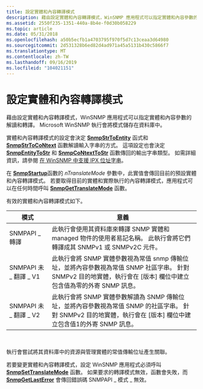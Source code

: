 ```yaml
---
title: 設定實體和內容轉譯模式
description: 藉由設定實體和內容轉譯模式，WinSNMP 應用程式可以指定實體和內容參數的解讀和轉譯。 Microsoft WinSNMP 執行會將模式儲存在資料庫中。
ms.assetid: 2550f235-1351-440a-8b4e-f0d30b058229
ms.topic: article
ms.date: 05/31/2018
ms.openlocfilehash: a50b5ecfb1a4703795f970f5d7c13ceaa3d64980
ms.sourcegitcommit: 2d531328b6ed82d4ad971a45a5131b430c5866f7
ms.translationtype: MT
ms.contentlocale: zh-TW
ms.lasthandoff: 09/16/2019
ms.locfileid: "104021151"
---
```

# <a name="setting-the-entity-and-context-translation-mode"></a>設定實體和內容轉譯模式

藉由設定實體和內容轉譯模式，WinSNMP 應用程式可以指定實體和內容參數的解讀和轉譯。 Microsoft WinSNMP 執行會將模式儲存在資料庫中。

實體和內容轉譯模式的設定會決定 [**SnmpStrToEntity**](/windows/desktop/api/Winsnmp/nf-winsnmp-snmpstrtoentity) 函式和 [**SnmpStrToCoNtext**](/windows/desktop/api/Winsnmp/nf-winsnmp-snmpstrtocontext) 函數解讀輸入字串的方式。 這項設定也會決定 [**SnmpEntityToStr**](/windows/desktop/api/Winsnmp/nf-winsnmp-snmpentitytostr) 和 [**SnmpCoNtextToStr**](/windows/desktop/api/Winsnmp/nf-winsnmp-snmpcontexttostr) 函數傳回的輸出字串類型。 如需詳細資訊，請參閱 [在 WinSNMP 中支援 IPX 位址字串](support-for-ipx-address-strings-in-winsnmp.md)。

在 [**SnmpStartup**](/windows/desktop/api/Winsnmp/nf-winsnmp-snmpstartup)函數的 *nTranslateMode* 參數中，此實值會傳回目前的預設實體和內容轉譯模式。 若要取得目前的實體和實際執行的內容轉譯模式，應用程式可以在任何時間呼叫 [**SnmpGetTranslateMode**](/windows/desktop/api/Winsnmp/nf-winsnmp-snmpgettranslatemode) 函數。

有效的實體和內容轉譯模式如下。

| 模式                      | 意義                                                                                                                                                                                                                                                                                   |
|---------------------------|-------------------------------------------------------------------------------------------------------------------------------------------------------------------------------------------------------------------------------------------------------------------------------------------|
| SNMPAPI \_ 轉譯       | 此執行會使用其資料庫來轉譯 SNMP 實體和 managed 物件的使用者易記名稱。 此執行會將它們轉譯成其 SNMPv1 或 SNMPv2C 元件。                                                                                                  |
| SNMPAPI 未 \_ 翻譯 \_ V1 | 此執行會將 SNMP 實體參數視為常值 snmp 傳輸位址，並將內容參數視為常值 SNMP 社區字串。 針對 SNMPv2 目的地實體，執行會在 [版本] 欄位中建立包含值為零的外寄 SNMP 訊息。 |
| SNMPAPI 未 \_ 翻譯 \_ V2 | 此執行會將 SNMP 實體參數解讀為 SNMP 傳輸位址，並將內容參數視為常值 SNMP 的社區字串。 針對 SNMPv2 目的地實體，執行會在 [版本] 欄位中建立包含值1的外寄 SNMP 訊息。            |



 

執行會嘗試將其資料庫中的資源與管理實體的常值傳輸位址產生關聯。

若要變更實體和內容轉譯模式，設定 WinSNMP 應用程式必須呼叫 [**SnmpSetTranslateMode**](/windows/desktop/api/Winsnmp/nf-winsnmp-snmpsettranslatemode) 函數。 如果要求的轉譯模式無效，函數會失敗，而 [**SnmpGetLastError**](/windows/desktop/api/Winsnmp/nf-winsnmp-snmpgetlasterror) 會傳回錯誤碼 SNMPAPI \_ 模式 \_ 無效。

 

 




